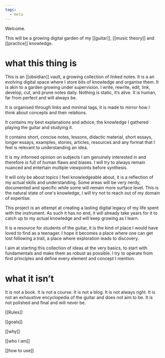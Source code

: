 ```yaml
---
tags:
  - meta
---
```

Welcome. 

This will be a growing digital garden of my [[guitar]], [[music theory]] and [[practice]] knowledge. 

# what this thing is
This is an [[obsidian]] vault, a growing collection of linked notes. It is a an evolving digital space where I store bits of knowledge and organise them. It is akin to a garden growing under supervision.  I write, rewrite, edit, link, develop, cut, and prune notes daily. Nothing is static, it’s alive. It is human, far from perfect and will always be. 

It is organised through links and minimal tags, it is made to mirror how I think about concepts and their relations.

It contains my best explanations and advice, the knowledge I gathered playing the guitar and studying it.

It contains short, concise notes, lessons, didactic material, short essays, longer essays, examples, stories, articles, resources and any format that I feel is relevant to understanding an idea.

It is my informed opinion on subjects I am genuinely interested in and therefore is full of human flaws and biases. I will try to always remain nuanced and entertain multiple viewpoints before synthesis.

It will only be about topics I feel knowledgeable about, it is a reflection of my actual skills and understanding. Some areas will be very nerdy, documented and specific while some will remain more surface level. This is the natural state of one's knowledge, I will try not to reach out of my domain of expertise.

This project is an attempt at creating a lasting digital legacy of my life spent with the instrument. As such it has no end, it will already take years for it to catch up to my actual knowledge and will keep growing as I learn.

It is a resource for students of the guitar, it is the kind of place I would have loved to find as a teenager. I hope it becomes a place where one can get lost following a trail, a place where exploration leads to discovery.

I aim at starting this collection of ideas at the very basics, to start with fundamentals and make them as robust as possible.  I try to operate from first principles and define every element and concept I mention. 


# what it isn’t 
It is not a book. It is not a course. It is not a blog. It is not always right. It is not an exhaustive encyclopedia of the guitar and does not aim to be. It is not polished and final and will never be. 

[[Rules]]

[[goals]]

[[why]]

[[who I am]]

[[how to use]]

